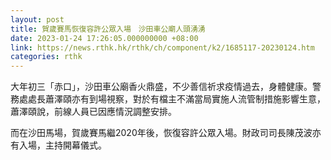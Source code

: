 ```yaml
---
layout: post
title: 賀歲賽馬恢復容許公眾入場　沙田車公廟人頭湧湧
date: 2023-01-24 17:26:05.000000000 +08:00
link: https://news.rthk.hk/rthk/ch/component/k2/1685117-20230124.htm
categories: rthk
---
```


大年初三「赤口」，沙田車公廟香火鼎盛，不少善信祈求疫情過去，身體健康。警務處處長蕭澤頤亦有到場視察，對於有檔主不滿當局實施人流管制措施影響生意，蕭澤頤說，前線人員已因應情況調整安排。

而在沙田馬場，賀歲賽馬繼2020年後，恢復容許公眾入場。財政司司長陳茂波亦有入場，主持開幕儀式。
